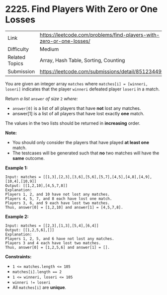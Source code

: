 # 2225. Find Players With Zero or One Losses

|  |  |
| --- | --- |
| Link | https://leetcode.com/problems/find-players-with-zero-or-one-losses/ |
| Difficulty | Medium |
| Related Topics | Array, Hash Table, Sorting, Counting |
| Submission | https://leetcode.com/submissions/detail/851234496/ |

You are given an integer array `matches` where `matches[i] = [winneri, loseri]` indicates that the player `winneri` defeated player `loseri` in a match.

Return _a list_ `answer` _of size_ `2` _where:_

- `answer[0]` is a list of all players that have **not** lost any matches.
- answer[1] is a list of all players that have lost exactly **one** match.

The values in the two lists should be returned in **increasing** order.

**Note:**

- You should only consider the players that have played **at least one** match.
- The testcases will be generated such that **no** two matches will have the **same** outcome.


**Example 1:**

```
Input: matches = [[1,3],[2,3],[3,6],[5,6],[5,7],[4,5],[4,8],[4,9],[10,4],[10,9]]
Output: [[1,2,10],[4,5,7,8]]
Explanation:
Players 1, 2, and 10 have not lost any matches.
Players 4, 5, 7, and 8 each have lost one match.
Players 3, 6, and 9 each have lost two matches.
Thus, answer[0] = [1,2,10] and answer[1] = [4,5,7,8].
```

**Example 2:**

```
Input: matches = [[2,3],[1,3],[5,4],[6,4]]
Output: [[1,2,5,6],[]]
Explanation:
Players 1, 2, 5, and 6 have not lost any matches.
Players 3 and 4 each have lost two matches.
Thus, answer[0] = [1,2,5,6] and answer[1] = [].
```

**Constraints:**

- `1 <= matches.length <= 105`
- `matches[i].length == 2`
- `1 <= winneri, loseri <= 105`
- `winneri != loseri`
- All `matches[i]` are **unique**.
